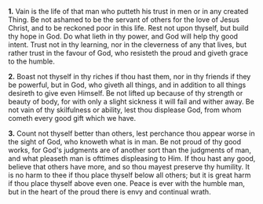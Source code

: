 **1.** Vain is the life of that man who putteth his trust in men or in any created Thing. Be not ashamed to be the servant of others for the love of Jesus Christ, and to be reckoned poor in this life. Rest not upon thyself, but build thy hope in God. Do what lieth in thy power, and God will help thy good intent. Trust not in thy learning, nor in the cleverness of any that lives, but rather trust in the favour of God, who resisteth the proud and giveth grace to the humble.

**2.** Boast not thyself in thy riches if thou hast them, nor in thy friends if they be powerful, but in God, who giveth all things, and in addition to all things desireth to give even Himself. Be not lifted up because of thy strength or beauty of body, for with only a slight sickness it will fail and wither away. Be not vain of thy skilfulness or ability, lest thou displease God, from whom cometh every good gift which we have.

**3.** Count not thyself better than others, lest perchance thou appear worse in the sight of God, who knoweth what is in man. Be not proud of thy good works, for God\'s judgments are of another sort than the judgments of man, and what pleaseth man is ofttimes displeasing to Him. If thou hast any good, believe that others have more, and so thou mayest preserve thy humility. It is no harm to thee if thou place thyself below all others; but it is great harm if thou place thyself above even one. Peace is ever with the humble man, but in the heart of the proud there is envy and continual wrath.

